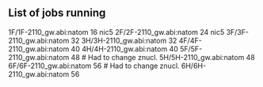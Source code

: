 ## List of jobs running


1F/1F-2110_gw.abi:natom 16  nic5
2F/2F-2110_gw.abi:natom 24  nic5
3F/3F-2110_gw.abi:natom 32
3H/3H-2110_gw.abi:natom 32
4F/4F-2110_gw.abi:natom 40
4H/4H-2110_gw.abi:natom 40
5F/5F-2110_gw.abi:natom 48   # Had to change znucl.
5H/5H-2110_gw.abi:natom 48
6F/6F-2110_gw.abi:natom 56  # Had to change znucl.
6H/6H-2110_gw.abi:natom 56
